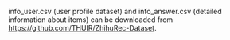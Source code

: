 info_user.csv (user profile dataset) and info_answer.csv (detailed information about items) can be downloaded from https://github.com/THUIR/ZhihuRec-Dataset.
